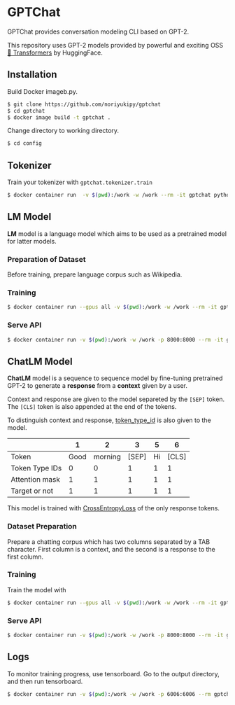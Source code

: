 # GPTChat

GPTChat provides conversation modeling CLI based on GPT-2.

This repository uses GPT-2 models provided by powerful and exciting OSS [🤗 Transformers](https://github.com/huggingface/transformers) by HuggingFace.

## Installation

Build Docker imageb.py.

```sh
$ git clone https://github.com/noriyukipy/gptchat
$ cd gptchat
$ docker image build -t gptchat .
```

Change directory to working directory.

```sh
$ cd config
```

## Tokenizer

Train your tokenizer with `gptchat.tokenizer.train`

```sh
$ docker container run  -v $(pwd):/work -w /work --rm -it gptchat python -m gptchat.tokenizer.train --config=tokenizer/config.yaml
```

## LM Model

**LM** model is a language model which aims to be used as a pretrained model for latter models.

### Preparation of Dataset

Before training, prepare language corpus such as Wikipedia.

### Training

```sh
$ docker container run --gpus all -v $(pwd):/work -w /work --rm -it gptchat python -m gptchat.lm.train --config=lm/config.yaml
```

### Serve API

```sh
$ docker container run -v $(pwd):/work -w /work -p 8000:8000 --rm -it gptchat python -m gptchat.lm.serve_api --config=lm/config.yaml --host=0.0.0.0 --port=8000
```

## ChatLM Model

**ChatLM** model is a sequence to sequence model by fine-tuning pretrained GPT-2 to generate a **response** from a **context** given by a user.

Context and response are given to the model separeted by the `[SEP]` token.
The `[CLS]` token is also appended at the end of the tokens.

To distinguish context and response, [token_type_id](https://huggingface.co/transformers/glossary.html#token-type-ids) is also given to the model.

|                | 1       | 2       | 3     | 5       | 6     |
| ---            | ---     | ---     | ---   | ---     | ---   |
| Token          | Good    | morning | [SEP] | Hi      | [CLS] |
| Token Type IDs | 0       | 0       | 1     | 1       | 1     |
| Attention mask | 1       | 1       | 1     | 1       | 1     |
| Target or not  | 1       | 1       | 1     | 1       | 1     |

This model is trained with [CrossEntropyLoss](https://pytorch.org/docs/stable/nn.html#crossentropyloss) of the only response tokens.

### Dataset Preparation

Prepare a chatting corpus which has two columns separated by a TAB character.
First column is a context, and the second is a response to the first column.

### Training

Train the model with

```sh
$ docker container run --gpus all -v $(pwd):/work -w /work --rm -it gptchat python -m gptchat.chatlm.train --config=chatlm/config.yaml
```

### Serve API

```sh
$ docker container run -v $(pwd):/work -w /work -p 8000:8000 --rm -it gptchat python -m gptchat.chatlm.serve_api --config=chatlm/config.yaml --host=0.0.0.0 --port=8000
```

## Logs

To monitor training progress, use tensorboard. Go to the output directory, and then run tensorboard.

```sh
$ docker container run -v $(pwd):/work -w /work -p 6006:6006 --rm gptchat tensorboard --logdir . --host=0.0.0.0
```
